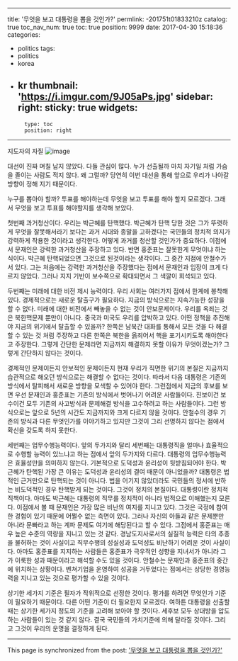 
---
title: '무엇을 보고 대통령을 뽑을 것인가?'
permlink: -201751t01833210z
catalog: true
toc_nav_num: true
toc: true
position: 9999
date: 2017-04-30 15:18:36
categories:
- politics
tags:
- politics
- korea
- kr
thumbnail: 'https://i.imgur.com/9J05aPs.jpg'
sidebar:
    right:
        sticky: true
widgets:
    -
        type: toc
        position: right
---


지도자의 자질 ![image](https://i.imgur.com/9J05aPs.jpg)

대선이 진짜 며칠 남지 않았다. 다들 관심이 많다. 누가 선출될까 마치 자기일 처럼 가슴을 졸이는 사람도 적지 않다. 왜 그럴까? 당연히 이번 대선을 통해 앞으로 우리가 나아갈 방향이 정해 지기 때문이다. 

누구를 뽑아야 할까? 투표를 해야하는데 무엇을 보고 투표를 해야 할지 모르겠다. 그래서 무엇을 보고 투표를 해야할지를 생각해 보았다.

첫번째 과거청산이다. 우리는 박근혜를 탄핵했다. 박근혜가 탄핵 당한 것은 그가 뚜렷하게 무엇을 잘못해서라기 보다는 과거 시대와 종말을 고하겠다는 국민들의 정치적 의지가 강력하게 작용한 것이라고 생각한다. 어떻게 과거를 청산할 것인가가 중요하다. 이점에서 문재인은 강력한 과거청산을 주장하고 있다. 반면 홍준표는 잘못한게 무엇이냐 하는 식이다. 박근혜 탄핵되었으면 그것으로 된것이라는 생각이다. 그 중간 지점에 안철수가 서 있다. 그는 처음에는 강력한 과거청산을 주장했다는 점에서 문재인과 입장이 크게 다르지 않았다. 그러나 지지 기반이 보수쪽으로 확대되면서 그 색깔이 희석되고 있다.

두번째는 미래에 대한 비전 제시 능력이다. 우리 사회는 여러가지 점에서 한계에 봉착해 있다. 경제적으로는 새로운 탈출구가 필요하다. 지금의 방식으로는 지속가능한 성장을 할 수 없다. 미래에 대한 비전에서 빼놓을 수 없는 것이 안보문제이다. 우리를 옥죄는 것은 북한핵문제 뿐만이 아니다. 중국과 미국도 우리를 압박하고 있다. 어떤 정책을 추진해야 지금의 위기에서 탈출할 수 있을까? 한쪽은 남북간 대화를 통해서 모든 것을 다 해결할 수 있는 것 처럼 주장하고 다른 한쪽은 북한을 옭죄어서 핵을 포기시키도록 해야한다고 주장한다. 그렇게 간단한 문제라면 지금까지 해결하지  못할 이유가  무엇이겠는가? 그렇게 간단하지 않다는 것이다. 

경제적인 문제이든지 안보적인 문제이든지 현재 우리가 직면한 위기의 본질은 지금까지 습관적으로 해오던 방식으로는 해결할 수 없다는 것이다. 따라서 다음 대통령은 기존의 방식에서 탈피해서 새로운 방향을 모색할 수 있어야 한다. 그런점에서 지금의 후보를 보면 우선 문재인과 홍준표는 기존의 방식에서 벗어나기 어려운 사람들이다. 진보이건 보수이건 모두 기존의 사고방식과 문제해결 방식을 고수하려고 하는 사람들이다. 그런 방식으로는 앞으로 5년의 시간도 지금까지와 크게 다르지  않을 것이다. 안철수의 경우 기존의 방식과 다른 무엇인가를 이야기하고 있지만 그것이 그리 선명하지 않다는 점에서 확신을 갖도록 하지 못한다. 

세번째는 업무수행능력이다. 앞의 두가지와 달리 세번째는 대통령직을 얼마나 효율적으로 수행할 능력이 있느냐고 하는 점에서 앞의 두가지와 다르다. 대통령의 업무수행능력은 효율성만을 의미하지 않는다. 기본적으로 도덕성과 윤리성이 뒷받침되어야 한다. 박근혜가 탄핵된  가장 큰 이유는 도덕성과 윤리성의 결여 때문이 아니었을까? 대통령은 법적인 근거만으로 탄핵되는 것이 아니다. 법을 어기지 않았더라도 국민들의 정서에 반하는 비도덕적인 경우 탄핵받게  되는  것이다. 그것이  정치의 본질이다. 대통령이란 정치적 직책이다. 아마도 박근혜는 대통령의 직무를 정치적이 아니라 법적으로 이해했는지 모른다. 이점에서 볼 때 문재인은 가장 많은 비난의 여지를 지니고 있다. 그것은 국정에 참여한 경험이 있기 때문에 어쩔수 없는 측면이 있다. 그러나 자신의 아들과 같은 문제뿐만 아니라 문빠라고 하는 계파  문제도 여기에 해당된다고 할 수 있다. 그점에서 홍준표는 매우 높은 수준의 역량을 지니고 있는 것 같다. 경남도지사로서의 실질적 능력은 타의 추종을 불허하는 것이 사실이고 직무수행의 성실성과 도덕성도 비난하기 어려운 것이 사실이다. 아마도 홍준표를 지지하는 사람들은 홍준표가 극우적인 성향을 지녀서가 아니라 그가 이룩한 성과 때문이라고 해석할 수도 있을  것이다.  안철수는 문재인과 홍준표의 중간에  위치하는 상황이다. 벤쳐기업을 운영하여 성공을 거두었다는 점에서는 상당한 경영능력을 지니고 있는  것으로 평가할 수 있을 것이다.

상기한 세가지 기준은 필자가 작위적으로 선정한 것이다. 평가를 하려면 무엇인가 기준이 필요하기 때문이다. 다른 어떤 기준이 더 필요한지 모르겠다. 여하튼 대통령을 선출할 때는 상기한 세가지 정도의 기준을 고려해 보아야  할 것이다. 세후보 모두 상대방을 압도하는 사람들이 있는 것 같지 않다. 결국 국민들의 가치기준에 의해 달라질 것이다. 그리고 그것이 우리의 운명을 결정하게 된다.

- - -

This page is synchronized from the post: ['무엇을 보고 대통령을 뽑을 것인가?'](https://steemit.com/@oldstone/-201751t01833210z)
